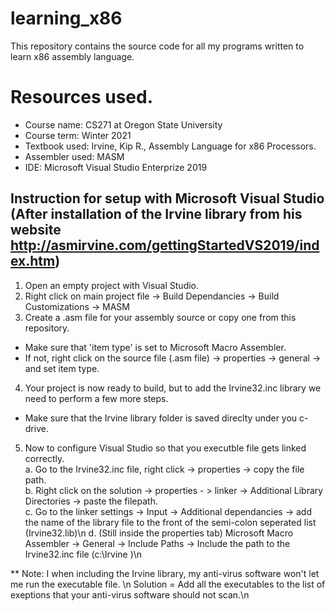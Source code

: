 # learning_x86
This repository contains the source code for all my programs written to learn x86 assembly language.

# Resources used.
- Course name: CS271 at Oregon State University
- Course term: Winter 2021
- Textbook used: Irvine, Kip R., Assembly Language for x86 Processors.
- Assembler used: MASM
- IDE: Microsoft Visual Studio Enterprize 2019

## Instruction for setup with Microsoft Visual Studio (After installation of the Irvine library from his website http://asmirvine.com/gettingStartedVS2019/index.htm)
1. Open an empty project with Visual Studio.
2. Right click on main project file -> Build Dependancies -> Build Customizations -> MASM
3. Create a .asm file for your assembly source or copy one from this repository.
  - Make sure that 'item type' is set to Microsoft Macro Assembler.
  - If not, right click on the source file (.asm file) -> properties -> general -> and set item type.
4. Your project is now ready to build, but to add the Irvine32.inc library we need to perform a few more steps.
  - Make sure that the Irvine library folder is saved direclty under you c-drive.
5. Now to configure Visual Studio so that you executble file gets linked correctly.\
  a. Go to the Irvine32.inc file, right click -> properties -> copy the file path.\
  b. Right click on the solution -> properties - > linker -> Additional Library Directories -> paste the filepath.<br/>
  c. Go to the linker settings -> Input -> Additional dependancies -> add the name of the library file to the front of the semi-colon
    seperated list (Irvine32.lib)\n
  d. (Still inside the properties tab) Microsoft Macro Assembler -> General -> Include Paths -> Include the path to the Irvine32.inc file (c:\Irvine )\n
  
  ** Note: I when including the Irvine library, my anti-virus software won't let me run the executable file. \n
            Solution = Add all the executables to the list of exeptions that your anti-virus software should not scan.\n

